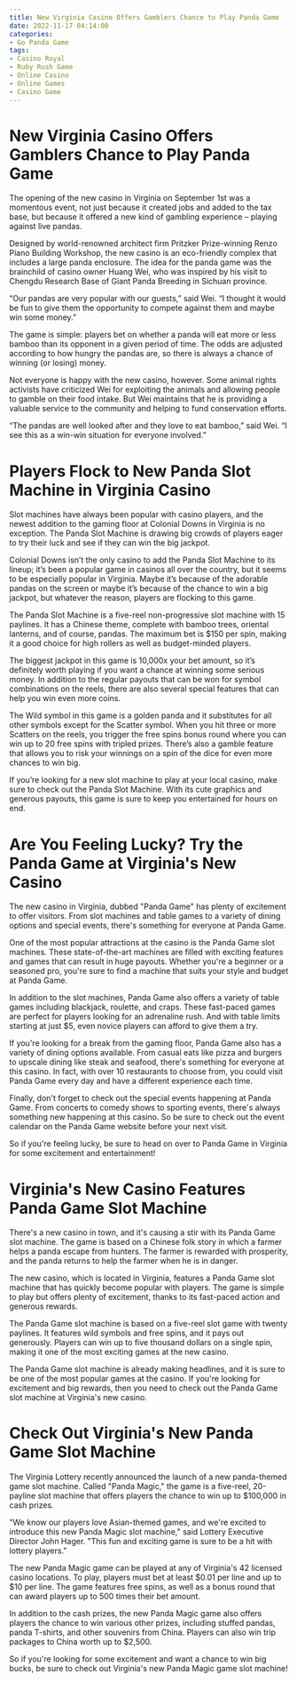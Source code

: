 ```yaml
---
title: New Virginia Casino Offers Gamblers Chance to Play Panda Game
date: 2022-11-17 04:14:00
categories:
- Go Panda Game
tags:
- Casino Royal
- Ruby Rush Game
- Online Casino
- Online Games
- Casino Game
---
```



#  New Virginia Casino Offers Gamblers Chance to Play Panda Game

The opening of the new casino in Virginia on September 1st was a momentous event, not just because it created jobs and added to the tax base, but because it offered a new kind of gambling experience – playing against live pandas.

Designed by world-renowned architect firm Pritzker Prize-winning Renzo Piano Building Workshop, the new casino is an eco-friendly complex that includes a large panda enclosure. The idea for the panda game was the brainchild of casino owner Huang Wei, who was inspired by his visit to Chengdu Research Base of Giant Panda Breeding in Sichuan province.

“Our pandas are very popular with our guests,” said Wei. “I thought it would be fun to give them the opportunity to compete against them and maybe win some money.”

The game is simple: players bet on whether a panda will eat more or less bamboo than its opponent in a given period of time. The odds are adjusted according to how hungry the pandas are, so there is always a chance of winning (or losing) money.

Not everyone is happy with the new casino, however. Some animal rights activists have criticized Wei for exploiting the animals and allowing people to gamble on their food intake. But Wei maintains that he is providing a valuable service to the community and helping to fund conservation efforts.

“The pandas are well looked after and they love to eat bamboo,” said Wei. “I see this as a win-win situation for everyone involved.”

#  Players Flock to New Panda Slot Machine in Virginia Casino

Slot machines have always been popular with casino players, and the newest addition to the gaming floor at Colonial Downs in Virginia is no exception. The Panda Slot Machine is drawing big crowds of players eager to try their luck and see if they can win the big jackpot.

Colonial Downs isn’t the only casino to add the Panda Slot Machine to its lineup; it’s been a popular game in casinos all over the country, but it seems to be especially popular in Virginia. Maybe it’s because of the adorable pandas on the screen or maybe it’s because of the chance to win a big jackpot, but whatever the reason, players are flocking to this game.

The Panda Slot Machine is a five-reel non-progressive slot machine with 15 paylines. It has a Chinese theme, complete with bamboo trees, oriental lanterns, and of course, pandas. The maximum bet is $150 per spin, making it a good choice for high rollers as well as budget-minded players.

The biggest jackpot in this game is 10,000x your bet amount, so it’s definitely worth playing if you want a chance at winning some serious money. In addition to the regular payouts that can be won for symbol combinations on the reels, there are also several special features that can help you win even more coins.

The Wild symbol in this game is a golden panda and it substitutes for all other symbols except for the Scatter symbol. When you hit three or more Scatters on the reels, you trigger the free spins bonus round where you can win up to 20 free spins with tripled prizes. There’s also a gamble feature that allows you to risk your winnings on a spin of the dice for even more chances to win big.

If you’re looking for a new slot machine to play at your local casino, make sure to check out the Panda Slot Machine. With its cute graphics and generous payouts, this game is sure to keep you entertained for hours on end.

#  Are You Feeling Lucky? Try the Panda Game at Virginia's New Casino

The new casino in Virginia, dubbed "Panda Game" has plenty of excitement to offer visitors. From slot machines and table games to a variety of dining options and special events, there's something for everyone at Panda Game.

One of the most popular attractions at the casino is the Panda Game slot machines. These state-of-the-art machines are filled with exciting features and games that can result in huge payouts. Whether you're a beginner or a seasoned pro, you're sure to find a machine that suits your style and budget at Panda Game.

In addition to the slot machines, Panda Game also offers a variety of table games including blackjack, roulette, and craps. These fast-paced games are perfect for players looking for an adrenaline rush. And with table limits starting at just $5, even novice players can afford to give them a try.

If you're looking for a break from the gaming floor, Panda Game also has a variety of dining options available. From casual eats like pizza and burgers to upscale dining like steak and seafood, there's something for everyone at this casino. In fact, with over 10 restaurants to choose from, you could visit Panda Game every day and have a different experience each time.

Finally, don't forget to check out the special events happening at Panda Game. From concerts to comedy shows to sporting events, there's always something new happening at this casino. So be sure to check out the event calendar on the Panda Game website before your next visit.

So if you're feeling lucky, be sure to head on over to Panda Game in Virginia for some excitement and entertainment!

#  Virginia's New Casino Features Panda Game Slot Machine

There's a new casino in town, and it's causing a stir with its Panda Game slot machine. The game is based on a Chinese folk story in which a farmer helps a panda escape from hunters. The farmer is rewarded with prosperity, and the panda returns to help the farmer when he is in danger.

The new casino, which is located in Virginia, features a Panda Game slot machine that has quickly become popular with players. The game is simple to play but offers plenty of excitement, thanks to its fast-paced action and generous rewards.

The Panda Game slot machine is based on a five-reel slot game with twenty paylines. It features wild symbols and free spins, and it pays out generously. Players can win up to five thousand dollars on a single spin, making it one of the most exciting games at the new casino.

The Panda Game slot machine is already making headlines, and it is sure to be one of the most popular games at the casino. If you're looking for excitement and big rewards, then you need to check out the Panda Game slot machine at Virginia's new casino.

#  Check Out Virginia's New Panda Game Slot Machine

The Virginia Lottery recently announced the launch of a new panda-themed game slot machine. Called "Panda Magic," the game is a five-reel, 20-payline slot machine that offers players the chance to win up to $100,000 in cash prizes.

"We know our players love Asian-themed games, and we're excited to introduce this new Panda Magic slot machine," said Lottery Executive Director John Hager. "This fun and exciting game is sure to be a hit with lottery players."

The new Panda Magic game can be played at any of Virginia's 42 licensed casino locations. To play, players must bet at least $0.01 per line and up to $10 per line. The game features free spins, as well as a bonus round that can award players up to 500 times their bet amount.

In addition to the cash prizes, the new Panda Magic game also offers players the chance to win various other prizes, including stuffed pandas, panda T-shirts, and other souvenirs from China. Players can also win trip packages to China worth up to $2,500.

So if you're looking for some excitement and want a chance to win big bucks, be sure to check out Virginia's new Panda Magic game slot machine!